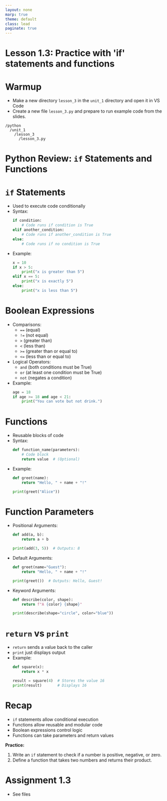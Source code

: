 ```yaml
---
layout: none
marp: true
theme: default
class: lead
paginate: true
---
```


<!-- headingDivider: 1 -->
<!-- backgroundColor: black -->
<!-- class: invert -->

# Lesson 1.3: Practice with 'if' statements and functions

# **Warmup**


- Make a new directory `lesson_3` in the `unit_1` directory and open it in VS Code
- Create a new file `lesson_3.py` and prepare to run example code from the slides.

```text
/python
  /unit_1
    /lesson_3
      /lesson_3.py
```
  

# Python Review: `if` Statements and Functions


# `if` Statements

- Used to execute code conditionally
- Syntax:
  ```python
  if condition:
      # Code runs if condition is True
  elif another_condition:
      # Code runs if another_condition is True
  else:
      # Code runs if no condition is True
  ```
- Example:
  ```python
  x = 10
  if x > 5:
      print("x is greater than 5")
  elif x == 5:
      print("x is exactly 5")
  else:
      print("x is less than 5")
  ```

# Boolean Expressions

- Comparisons:
  - `==` (equal)
  - `!=` (not equal)
  - `>` (greater than)
  - `<` (less than)
  - `>=` (greater than or equal to)
  - `<=` (less than or equal to)
- Logical Operators:
  - `and` (both conditions must be True)
  - `or` (at least one condition must be True)
  - `not` (negates a condition)
- Example:
  ```python
  age = 18
  if age >= 18 and age < 21:
      print("You can vote but not drink.")
  ```

# Functions

- Reusable blocks of code
- Syntax:
  ```python
  def function_name(parameters):
      # Code block
      return value  # (Optional)
  ```
- Example:
  ```python
  def greet(name):
      return "Hello, " + name + "!"
  
  print(greet("Alice"))
  ```

# Function Parameters

- Positional Arguments:
  ```python
  def add(a, b):
      return a + b
  
  print(add(3, 5))  # Outputs: 8
  ```
- Default Arguments:
  ```python
  def greet(name="Guest"):
      return "Hello, " + name + "!"
  
  print(greet())  # Outputs: Hello, Guest!
  ```
- Keyword Arguments:
  ```python
  def describe(color, shape):
      return f"A {color} {shape}"
  
  print(describe(shape="circle", color="blue"))
  ```
# `return` vs `print`

- `return` sends a value back to the caller
- `print` just displays output
- Example:
  ```python
  def square(x):
      return x * x
  
  result = square(4)  # Stores the value 16
  print(result)       # Displays 16
  ```

# Recap

- `if` statements allow conditional execution
- Functions allow reusable and modular code
- Boolean expressions control logic
- Functions can take parameters and return values

**Practice:**
1. Write an `if` statement to check if a number is positive, negative, or zero.
2. Define a function that takes two numbers and returns their product.

# Assignment 1.3

- See files

